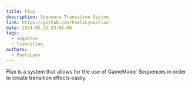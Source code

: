 ```yaml
---
title: Flux
description: Sequence Transition System
link: https://github.com/FoolsLynx/Flux
date: 2024-05-31 23:06:00
tags:
  - sequence
  - transition
authors:
  - FoolsLynx
---
```


Flux is a system that allows for the use of GameMaker Sequences in order to create transition effects easily.
